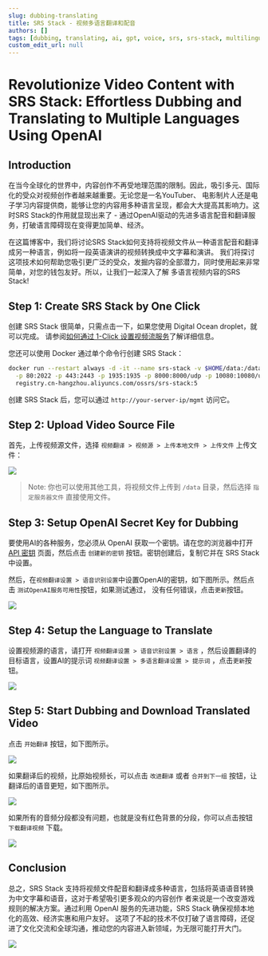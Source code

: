 ```yaml
---
slug: dubbing-translating
title: SRS Stack - 视频多语言翻译和配音
authors: []
tags: [dubbing, translating, ai, gpt, voice, srs, srs-stack, multilingual]
custom_edit_url: null
---
```


# Revolutionize Video Content with SRS Stack: Effortless Dubbing and Translating to Multiple Languages Using OpenAI

## Introduction

在当今全球化的世界中，内容创作不再受地理范围的限制。因此，吸引多元、国际化的受众对视频创作者越来越重要。无论您是一名YouTuber、
电影制片人还是电子学习内容提供商，能够让您的内容用多种语言呈现，都会大大提高其影响力。这时SRS Stack的作用就显现出来了 - 
通过OpenAI驱动的先进多语言配音和翻译服务，打破语言障碍现在变得更加简单、经济。

<!--truncate-->

在这篇博客中，我们将讨论SRS Stack如何支持将视频文件从一种语言配音和翻译成另一种语言，例如将一段英语演讲的视频转换成中文字幕和演讲。
我们将探讨这项技术如何帮助您吸引更广泛的受众，发掘内容的全部潜力，同时使用起来非常简单，对您的钱包友好。所以，让我们一起深入了解
多语言视频内容的SRS Stack!

## Step 1: Create SRS Stack by One Click

创建 SRS Stack 很简单，只需点击一下，如果您使用 Digital Ocean droplet，就可以完成。
请参阅[如何通过 1-Click 设置视频流服务](./2022-04-09-SRS-Stack-Tutorial.md)了解详细信息。

您还可以使用 Docker 通过单个命令行创建 SRS Stack：

```bash
docker run --restart always -d -it --name srs-stack -v $HOME/data:/data \
  -p 80:2022 -p 443:2443 -p 1935:1935 -p 8000:8000/udp -p 10080:10080/udp \
  registry.cn-hangzhou.aliyuncs.com/ossrs/srs-stack:5
```

创建 SRS Stack 后，您可以通过 `http://your-server-ip/mgmt` 访问它。

## Step 2: Upload Video Source File

首先，上传视频源文件，选择 `视频翻译 > 视频源 > 上传本地文件 > 上传文件` 上传文件：

![](/img/blog-2024-02-21-21.png)

> Note: 你也可以使用其他工具，将视频文件上传到 `/data` 目录，然后选择 `指定服务器文件` 直接使用文件。

## Step 3: Setup OpenAI Secret Key for Dubbing

要使用AI的各种服务，您必须从 OpenAI 获取一个密钥。请在您的浏览器中打开 [API 密钥](https://platform.openai.com/api-keys)
页面，然后点击 `创建新的密钥` 按钮。密钥创建后，复制它并在 SRS Stack 中设置。

然后，在`视频翻译设置 > 语音识别设置`中设置OpenAI的密钥，如下图所示。然后点击 `测试OpenAI服务可用性`按钮，如果测试通过，
没有任何错误，点击`更新`按钮。

![](/img/blog-2024-02-21-22.png)

## Step 4: Setup the Language to Translate

设置视频源的语言，请打开 `视频翻译设置 > 语音识别设置 > 语言` ，然后设置翻译的目标语言，设置AI的提示词 
`视频翻译设置 > 多语言翻译设置 > 提示词` ，点击`更新`按钮。

![](/img/blog-2024-02-21-23.png)

## Step 5: Start Dubbing and Download Translated Video

点击 `开始翻译` 按钮，如下图所示。

![](/img/blog-2024-02-21-24.png)

如果翻译后的视频，比原始视频长，可以点击 `改进翻译` 或者 `合并到下一组` 按钮，让翻译后的语音更短，如下图所示。

![](/img/blog-2024-02-21-25.png)

如果所有的音频分段都没有问题，也就是没有红色背景的分段，你可以点击按钮 `下载翻译视频` 下载。

![](/img/blog-2024-02-21-26.png)

## Conclusion

总之，SRS Stack 支持将视频文件配音和翻译成多种语言，包括将英语语音转换为中文字幕和语音，这对于希望吸引更多观众的内容创作
者来说是一个改变游戏规则的解决方案。通过利用 OpenAI 服务的先进功能，SRS Stack 确保视频本地化的高效、经济实惠和用户友好。
这项了不起的技术不仅打破了语言障碍，还促进了文化交流和全球沟通，推动您的内容进入新领域，为无限可能打开大门。

![](https://ossrs.net/gif/v1/sls.gif?site=ossrs.net&path=/lts/blog-zh/2024-02-21-dubbing-translating)

